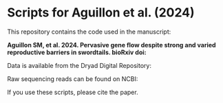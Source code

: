 # Scripts for Aguillon et al. (2024)


This repository contains the code used in the manuscript:

**Aguillon SM, et al. 2024. Pervasive gene flow despite strong and varied reproductive barriers in swordtails. bioRxiv doi:**

Data is available from the Dryad Digital Repository: 

Raw sequencing reads can be found on NCBI: 

If you use these scripts, please cite the paper.
